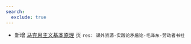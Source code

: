 ```yaml
---
search:
  exclude: true
---
```


- 新增 [马克思主义基本原理](../../../../course/马克思主义基本原理.md) 页 `res: 课外资源-实践论矛盾论-毛泽东-劳动者书社`
